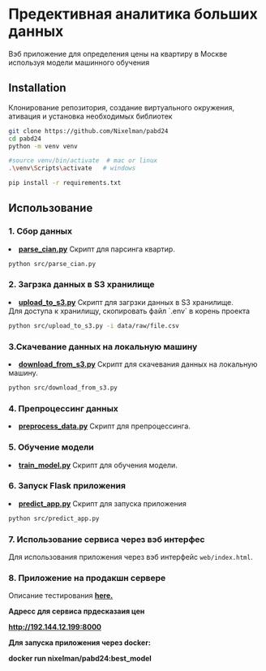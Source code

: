 

# Предективная аналитика больших данных

Вэб приложение для определения цены на квартиру в Москве используя модели машинного обучения

## Installation 

Клонирование репозитория, создание виртуального окружения, ативация и установка необходимых библиотек

```sh
git clone https://github.com/Nixelman/pabd24
cd pabd24
python -m venv venv

#source venv/bin/activate  # mac or linux
.\venv\Scripts\activate   # windows

pip install -r requirements.txt
```

## Использование

### 1. Сбор данных
<li><strong><a href="https://github.com/Nixelman/pabd24/blob/main/src/parse_cian.py">parse_cian.py</a></strong> Скрипт для парсинга квартир.</li> 

```sh
python src/parse_cian.py 
```  

### 2. Загрзка данных в S3 хранилище
<li><strong><a href="https://github.com/Nixelman/pabd24/blob/main/src/upload_to_s3.py">upload_to_s3.py</a></strong> Скрипт для загрзки данных в S3 хранилище.</li>  
Для доступа к хранилищу, скопировать файл `.env` в корень проекта

```sh
python src/upload_to_s3.py -i data/raw/file.csv
```
### 3.Скачевание данных на локальную машину
<li><strong><a href="https://github.com/Nixelman/pabd24/blob/main/src/download_from_s3.py">download_from_s3.py</a></strong> Скрипт для скачевания данных на локальную машину.</li> 

```sh
python src/download_from_s3.py
``` 
### 4. Препроцессинг данных 
<li><strong><a href="https://github.com/Nixelman/pabd24/blob/main/src/preprocess_data.py">preprocess_data.py</a></strong> Скрипт для препроцессинга.</li> 

### 5. Обучение модели
<li><strong><a href="https://github.com/Nixelman/pabd24/blob/main/src/train_model.py">train_model.py</a></strong> Скрипт для обучения модели.</li> 

### 6. Запуск Flask приложения

<li><strong><a href="https://github.com/Nixelman/pabd24/blob/main/src/predict_app.py">predict_app.py</a></strong> Скрипт для запуска приложения</li>

```sh
python src/predict_app.py
```

### 7. Использование сервиса через вэб интерфес

Для использования приложения через вэб интерфейс `web/index.html`.  

### 8. Приложение на продакшн сервере
Описание тестирования <strong><a href="https://github.com/Nixelman/pabd24/blob/main/docs/report_3.md">here.</a>

Адресс для сервиса прдесказаия цен

http://192.144.12.199:8000

Для запуска приложения через docker:

docker run nixelman/pabd24:best_model
